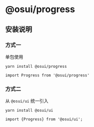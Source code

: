 # @osui/progress

## 安装说明

### 方式一

单包使用

```
yarn install @osui/progress
```

```
import Progress from '@osui/progress'
```

### 方式二

从 `@osui/ui` 统一引入

```
yarn install @osui/ui
```

```
import {Progress} from '@osui/ui';
```
